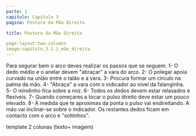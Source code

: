 ```yaml
---
parte: 1
capitulo: Capítulo 3
pagina: Postura da Mão Direita

title: Postura da Mão Direita

page-layout:two-columns
image:capítulo_3.1.1_mão_direita
---
```


Para segurar bem o arco deves realizar os passos que se seguem.
1- O dedo médio e o anelar devem "abraçar" a vara do arco.
2- O polegar apoia curvado na união entre o talão e a vara.
3- Procura formar um círculo na palma da mão.
4- "Abraça" a vara com o indicador ao nível da falanginha.
5- O mindinho fica sobre a noz.
6- Todos os dedos devem estar relaxados e flexíveis.
7- Quando começares a tocar o pulso direito deve estar um pouco elevado.
8- À medida que te aproximas da ponta o pulso vai endireitando. A mão vai inclinar-se sobre o indicador. Os restantes dedos ficam em contacto com o arco e "soltinhos".

template 2 colunas (texto+ imagem)
